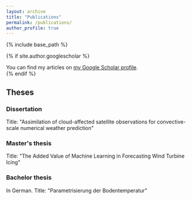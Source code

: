 ```yaml
---
layout: archive
title: "Publications"
permalink: /publications/
author_profile: true
---
```


{% include base_path %}


{% if site.author.googlescholar %}
  <div class="wordwrap">You can find my articles on <a href="{{site.author.googlescholar}}">my Google Scholar profile</a>.</div>
{% endif %}

<object data="{{site.author.googlescholar}}" width="1000" height="500"></object>


## Theses

### Dissertation

Title: "Assimilation of cloud-affected satellite observations for convective-scale numerical weather prediction"

<object data="{{ site.url }}{{ site.baseurl }}/files/dissertation.pdf" width="1000" height="500" type='application/pdf'></object>

### Master's thesis

Title: "The Added Value of Machine Learning in Forecasting Wind Turbine Icing"

<object data="{{ site.url }}{{ site.baseurl }}/files/mthesis.pdf" width="1000" height="500" type='application/pdf'></object>

### Bachelor thesis

In German. Title: "Parametrisierung der Bodentemperatur"

<object data="{{ site.url }}{{ site.baseurl }}/files/bthesis.pdf" width="1000" height="500" type='application/pdf'></object>




